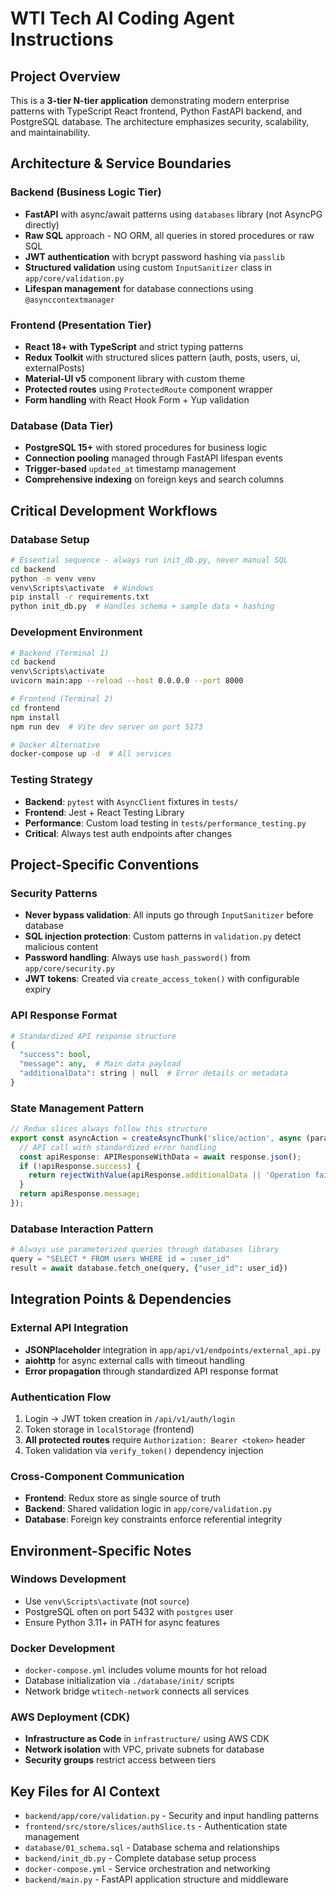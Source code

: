 # WTI Tech AI Coding Agent Instructions

## Project Overview

This is a **3-tier N-tier application** demonstrating modern enterprise patterns with TypeScript React frontend, Python FastAPI backend, and PostgreSQL database. The architecture emphasizes security, scalability, and maintainability.

## Architecture & Service Boundaries

### Backend (Business Logic Tier)

- **FastAPI** with async/await patterns using `databases` library (not AsyncPG directly)
- **Raw SQL** approach - NO ORM, all queries in stored procedures or raw SQL
- **JWT authentication** with bcrypt password hashing via `passlib`
- **Structured validation** using custom `InputSanitizer` class in `app/core/validation.py`
- **Lifespan management** for database connections using `@asynccontextmanager`

### Frontend (Presentation Tier)

- **React 18+ with TypeScript** and strict typing patterns
- **Redux Toolkit** with structured slices pattern (auth, posts, users, ui, externalPosts)
- **Material-UI v5** component library with custom theme
- **Protected routes** using `ProtectedRoute` component wrapper
- **Form handling** with React Hook Form + Yup validation

### Database (Data Tier)

- **PostgreSQL 15+** with stored procedures for business logic
- **Connection pooling** managed through FastAPI lifespan events
- **Trigger-based** `updated_at` timestamp management
- **Comprehensive indexing** on foreign keys and search columns

## Critical Development Workflows

### Database Setup

```bash
# Essential sequence - always run init_db.py, never manual SQL
cd backend
python -m venv venv
venv\Scripts\activate  # Windows
pip install -r requirements.txt
python init_db.py  # Handles schema + sample data + hashing
```

### Development Environment

```bash
# Backend (Terminal 1)
cd backend
venv\Scripts\activate
uvicorn main:app --reload --host 0.0.0.0 --port 8000

# Frontend (Terminal 2)
cd frontend
npm install
npm run dev  # Vite dev server on port 5173

# Docker Alternative
docker-compose up -d  # All services
```

### Testing Strategy

- **Backend**: `pytest` with `AsyncClient` fixtures in `tests/`
- **Frontend**: Jest + React Testing Library
- **Performance**: Custom load testing in `tests/performance_testing.py`
- **Critical**: Always test auth endpoints after changes

## Project-Specific Conventions

### Security Patterns

- **Never bypass validation**: All inputs go through `InputSanitizer` before database
- **SQL injection protection**: Custom patterns in `validation.py` detect malicious content
- **Password handling**: Always use `hash_password()` from `app/core/security.py`
- **JWT tokens**: Created via `create_access_token()` with configurable expiry

### API Response Format

```python
# Standardized API response structure
{
  "success": bool,
  "message": any,  # Main data payload
  "additionalData": string | null  # Error details or metadata
}
```

### State Management Pattern

```typescript
// Redux slices always follow this structure
export const asyncAction = createAsyncThunk('slice/action', async (params, { rejectWithValue }) => {
  // API call with standardized error handling
  const apiResponse: APIResponseWithData = await response.json();
  if (!apiResponse.success) {
    return rejectWithValue(apiResponse.additionalData || 'Operation failed');
  }
  return apiResponse.message;
});
```

### Database Interaction Pattern

```python
# Always use parameterized queries through databases library
query = "SELECT * FROM users WHERE id = :user_id"
result = await database.fetch_one(query, {"user_id": user_id})
```

## Integration Points & Dependencies

### External API Integration

- **JSONPlaceholder** integration in `app/api/v1/endpoints/external_api.py`
- **aiohttp** for async external calls with timeout handling
- **Error propagation** through standardized API response format

### Authentication Flow

1. Login → JWT token creation in `/api/v1/auth/login`
2. Token storage in `localStorage` (frontend)
3. **All protected routes** require `Authorization: Bearer <token>` header
4. Token validation via `verify_token()` dependency injection

### Cross-Component Communication

- **Frontend**: Redux store as single source of truth
- **Backend**: Shared validation logic in `app/core/validation.py`
- **Database**: Foreign key constraints enforce referential integrity

## Environment-Specific Notes

### Windows Development

- Use `venv\Scripts\activate` (not `source`)
- PostgreSQL often on port 5432 with `postgres` user
- Ensure Python 3.11+ in PATH for async features

### Docker Development

- `docker-compose.yml` includes volume mounts for hot reload
- Database initialization via `./database/init/` scripts
- Network bridge `wtitech-network` connects all services

### AWS Deployment (CDK)

- **Infrastructure as Code** in `infrastructure/` using AWS CDK
- **Network isolation** with VPC, private subnets for database
- **Security groups** restrict access between tiers

## Key Files for AI Context

- `backend/app/core/validation.py` - Security and input handling patterns
- `frontend/src/store/slices/authSlice.ts` - Authentication state management
- `database/01_schema.sql` - Database schema and relationships
- `backend/init_db.py` - Complete database setup process
- `docker-compose.yml` - Service orchestration and networking
- `backend/main.py` - FastAPI application structure and middleware
